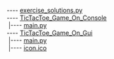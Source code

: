 ---- [exercise_solutions.py](https://github.com/R4mp4g3-0/simple_exercises/blob/main/Python/exercise_solutions.py)<br>
---- [TicTacToe_Game_On_Console](https://github.com/R4mp4g3-0/simple_exercises/tree/main/Python/TicTacToe_Game_On_Console)<br>
&nbsp;|---- [main.py](https://github.com/R4mp4g3-0/simple_exercises/blob/main/Python/TicTacToe_Game_On_Console/main.py)<br>
---- [TicTacToe_Game_On_Gui](https://github.com/R4mp4g3-0/simple_exercises/blob/main/Python/TicTacToe_Game_On_Gui)<br>
&nbsp;|---- [main.py](https://github.com/R4mp4g3-0/simple_exercises/blob/main/Python/TicTacToe_Game_On_Gui/main.py)<br>
&nbsp;|---- [icon.ico](https://github.com/R4mp4g3-0/simple_exercises/blob/main/Python/TicTacToe_Game_On_Gui/icon.ico)<br>

